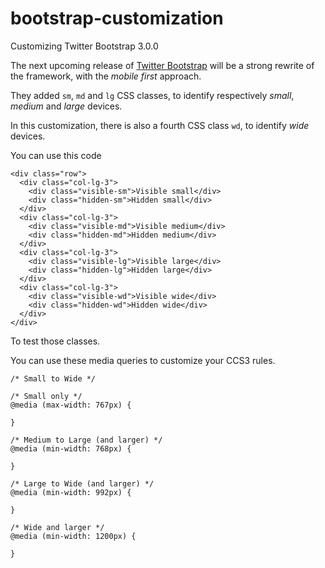 bootstrap-customization
=======================

Customizing Twitter Bootstrap 3.0.0

The next upcoming release of [Twitter Bootstrap](https://github.com/twitter/bootstrap "Twitter Bootstrap") will be a strong rewrite of the framework, with the *mobile first* approach.

They added `sm`, `md` and `lg` CSS classes, to identify respectively *small*, *medium* and *large* devices.

In this customization, there is also a fourth CSS class `wd`, to identify *wide* devices.

You can use this code

    <div class="row">
      <div class="col-lg-3">
        <div class="visible-sm">Visible small</div>
        <div class="hidden-sm">Hidden small</div>
      </div>
      <div class="col-lg-3">
        <div class="visible-md">Visible medium</div>
        <div class="hidden-md">Hidden medium</div>
      </div>
      <div class="col-lg-3">
        <div class="visible-lg">Visible large</div>
        <div class="hidden-lg">Hidden large</div>
      </div>
      <div class="col-lg-3">
        <div class="visible-wd">Visible wide</div>
        <div class="hidden-wd">Hidden wide</div>
      </div>
    </div>

To test those classes.

You can use these media queries to customize your CCS3 rules.

    /* Small to Wide */

    /* Small only */
    @media (max-width: 767px) {

    }

    /* Medium to Large (and larger) */
    @media (min-width: 768px) {

    }

    /* Large to Wide (and larger) */
    @media (min-width: 992px) {

    }

    /* Wide and larger */
    @media (min-width: 1200px) {

    }
